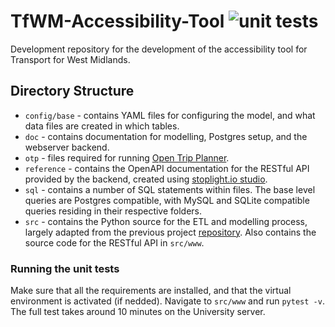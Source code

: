 # TfWM-Accessibility-Tool ![unit tests](https://github.com/cmconlan/TfWM-Accessibility-Tool/workflows/Python%20unit%20tests/badge.svg)
Development repository for the development of the accessibility tool for Transport for West Midlands.

## Directory Structure
- `config/base` - contains YAML files for configuring the model, and what data files are created in which tables.
- `doc` - contains documentation for modelling, Postgres setup, and the webserver backend.
- `otp` - files required for running [Open Trip Planner](https://www.opentripplanner.org/).
- `reference` - contains the OpenAPI documentation for the RESTful API provided by the backend, created using [stoplight.io studio](https://stoplight.io/studio/).
- `sql` - contains a number of SQL statements within files. The base level queries are Postgres compatible, with MySQL and SQLite compatible queries residing in their respective folders.
- `src` - contains the Python source for the ETL and modelling process, largely adapted from the previous project [repository](https://github.com/alan-turing-institute/DSSG19-WMCA-PUBLIC). Also contains the source code for the RESTful API in `src/www`.

### Running the unit tests
Make sure that all the requirements are installed, and that the virtual environment is activated (if nedded).
Navigate to `src/www` and run `pytest -v`. The full test takes around 10 minutes on the University server.
